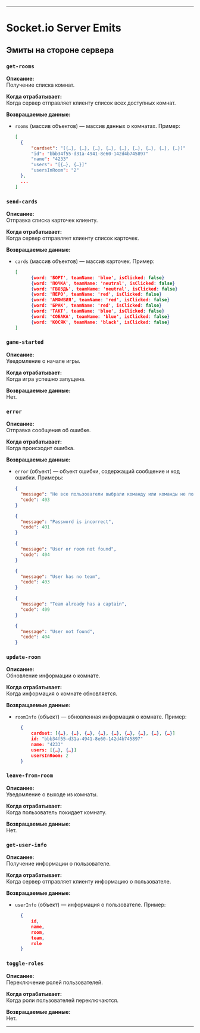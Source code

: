 

---

# Socket.io Server Emits

## Эмиты на стороне сервера

### `get-rooms`

**Описание:**  
Получение списка комнат.

**Когда отрабатывает:**  
Когда сервер отправляет клиенту список всех доступных комнат.

**Возвращаемые данные:**  
- `rooms` (массив объектов) — массив данных о комнатах. Пример:
  ```json
  [
    {
        "cardset": "[{…}, {…}, {…}, {…}, {…}, {…}, {…}, {…}, {…}]"
        "id": "bbb34f55-d31a-4941-8e60-142d4b745897"
        "name": "4233"
        "users": "[{…}, {…}]"
        "usersInRoom": "2"
    },
    ...
  ]
  ```

### `send-cards`

**Описание:**  
Отправка списка карточек клиенту.

**Когда отрабатывает:**  
Когда сервер отправляет клиенту список карточек.

**Возвращаемые данные:**  
- `cards` (массив объектов) — массив карточек. Пример:
  ```json
  [
        {word: 'БОРТ', teamName: 'blue', isClicked: false}
        {word: 'ПОЧКА', teamName: 'neutral', isClicked: false}
        {word: 'ГВОЗДЬ', teamName: 'neutral', isClicked: false}
        {word: 'ПЕРО', teamName: 'red', isClicked: false}
        {word: 'АМФИБИЯ', teamName: 'red', isClicked: false}
        {word: 'БРАК', teamName: 'red', isClicked: false}
        {word: 'ТАКТ', teamName: 'blue', isClicked: false}
        {word: 'СОБАКА', teamName: 'blue', isClicked: false}
        {word: 'КОСЯК', teamName: 'black', isClicked: false}
  ]
  ```

### `game-started`

**Описание:**  
Уведомление о начале игры.

**Когда отрабатывает:**  
Когда игра успешно запущена.

**Возвращаемые данные:**  
Нет.

### `error`

**Описание:**  
Отправка сообщения об ошибке.

**Когда отрабатывает:**  
Когда происходит ошибка.

**Возвращаемые данные:**  
- `error` (объект) — объект ошибки, содержащий сообщение и код ошибки. Примеры:
  ```json
  {
    "message": "Не все пользователи выбрали команду или команды не полные",
    "code": 403
  }
  ```
  ```json
  {
    "message": "Password is incorrect",
    "code": 401
  }
  ```
  ```json
  {
    "message": "User or room not found",
    "code": 404
  }
  ```
  ```json
  {
    "message": "User has no team",
    "code": 403
  }
  ```
  ```json
  {
    "message": "Team already has a captain",
    "code": 409
  }
  ```
  ```json
  {
    "message": "User not found",
    "code": 404
  }
  ```

### `update-room`

**Описание:**  
Обновление информации о комнате.

**Когда отрабатывает:**  
Когда информация о комнате обновляется.

**Возвращаемые данные:**  
- `roomInfo` (объект) — обновленная информация о комнате. Пример:
  ```json
    {
        cardset: [{…}, {…}, {…}, {…}, {…}, {…}, {…}, {…}, {…}]
        id: "bbb34f55-d31a-4941-8e60-142d4b745897"
        name: "4233"
        users: [{…}, {…}]
        usersInRoom: 2
    }
  ```

### `leave-from-room`

**Описание:**  
Уведомление о выходе из комнаты.

**Когда отрабатывает:**  
Когда пользователь покидает комнату.

**Возвращаемые данные:**  
Нет.

### `get-user-info`

**Описание:**  
Получение информации о пользователе.

**Когда отрабатывает:**  
Когда сервер отправляет клиенту информацию о пользователе.

**Возвращаемые данные:**  
- `userInfo` (объект) — информация о пользователе. Пример:
  ```json
    {
        id,
        name,
        room,
        team,
        role
    }
  ```

### `toggle-roles`

**Описание:**  
Переключение ролей пользователей.

**Когда отрабатывает:**  
Когда роли пользователей переключаются.

**Возвращаемые данные:**  
Нет.

---
